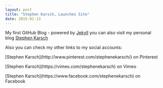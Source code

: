 ```yaml
---
layout: post
title: "Stephen Karsch, Launches Site"
date: 2015-01-13
---
```


My first GitHub Blog - powered by [Jekyll](http://jekyllrb.com) you can also visit my personal blog [Stephen Karsch](http://stephenkarsch.com)

<p>Also you can check my other links to my social accounts:</p>

<p>[Stephen Karsch](http://www.pinterest.com/stephenekarsch/) on Pinterest</p>
<p>[Stephen Karsch](https://vimeo.com/stephenekarsch) on Vimeo</p>
<p>[Stephen Karsch](https://www.facebook.com/stephenekarsch) on Facebook</p>
